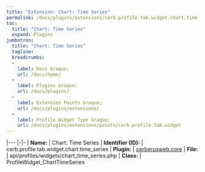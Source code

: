 ```yaml
---
title: "Extension: Chart: Time Series"
permalink: /docs/plugins/extensions/cerb.profile.tab.widget.chart.time_series/
toc:
  title: "Chart: Time Series"
  expand: Plugins
jumbotron:
  title: "Chart: Time Series"
  tagline: 
  breadcrumbs:
  -
    label: Docs &raquo;
    url: /docs/home/
  -
    label: Plugins &raquo;
    url: /docs/plugins/
  -
    label: Extension Points &raquo;
    url: /docs/plugins/extensions/
  -
    label: Profile Widget Type &raquo;
    url: /docs/plugins/extensions/points/cerb.profile.tab.widget
---
```


|---
|-|-
| **Name:** | Chart: Time Series
| **Identifier (ID):** | cerb.profile.tab.widget.chart.time_series
| **Plugin:** | [cerberusweb.core](/docs/plugins/cerberusweb.core/)
| **File:** | api/profiles/widgets/chart_time_series.php
| **Class:** | ProfileWidget_ChartTimeSeries

